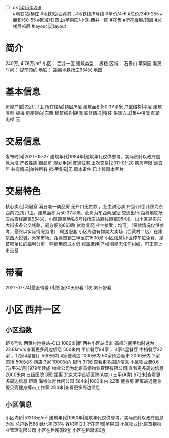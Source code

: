 - [ ] ok [501510258](https://bj.5i5j.com/ershoufang/501510258.html)  
 #地铁站/杨庄 #地铁站/西黄村 ,  #地铁线/6号线
#单价/4-6 #总价/240-255 #面积/50-55   #区域/石景山/苹果园/小区-西井一区 #在售 #所在楼层/顶层 #总楼层/6层 #layout 
![layout](http://image2a.5i5j.com/bdir/layout/bae815134706434083a16a45fe5f517a.jpg_P5.jpg) 
# 简介 
 240万,  4.76万/m² 
小区： 西井一区
建筑类型： 板楼
区域： 石景山 苹果园
看房时间： 提前预约
地铁： 距离地铁杨庄954米 地图
# 基本信息 
 房屋户型|2室1厅1卫
所在楼层|顶层/6层
建筑面积|50.37平米
户型结构|平层
建筑类型|板楼
房屋朝向|东西
建筑结构|砖混
装修情况|精装
供暖方式|集中供暖
配备电梯|无
# 交易信息 
 发布时间|2021-05-27
建筑年代|1984年|建筑年代仅供参考，实际房龄以政府信息为准
产权性质|商品房
规划用途|普通住宅
上次交易|2011-01-20
购房年限|满五年
共有情况|单独所有
抵押情况|无
房本备件|已上传房本照片
# 交易特色 
 核心卖点|两居室  满五唯一商品房 无户口无贷款 ，业主诚心卖
户型介绍|此房为东西向2室1厅1卫，建筑面积为50.37平米，此房为东西两居室
交通出行|距离地铁杨庄站直线距离954米，小区距离地铁6号线杨庄站直线距离954米。出小区是实兴大街多条公交线路，最方便的663路
贷款情况|业主接受：均可。（贷款情况仅供参考，最终以实际情况为准）
周边配套|小区周边有物美大卖场（西黄村二店）在建京西大悦城。天宇市场。距离首钢三甲医院1500米
小区信息|小区停车位免费，是首钢单位的福利分房，购房用房成本低
权属抵押|产权清晰无任何纠纷，可正常上市交易
# 带看 
 2021-07-24|最近带看	 0|次|近30天带看	 1|次|累计带看
# 小区 西井一区
## 小区指数 
 距 6号线 西黄村地铁站-C口 1086米|距 西井小区站 5米|高峰时间平均时速为22.6km/h|查看更多周边信息
500米内 平价餐厅94家 ，4家4星餐厅
中档餐厅22家 ，12家4星餐厅|500米内 4家便利店
1000米内 60家综合超市
2000米内 11家商场|500米内 药店 3家
1000米内 银行 37家|查看更多周边信息
小区物业费0.6元/平米/月|1979年建成|物业公司为北京首钢物业管理有限公司|查看更多周边信息
2000米内 三级医院 3家|距离 北京大学首钢医院(A类) (三甲/A类) 972米|查看更多周边信息
距离 海特体育休闲公园 584米|1000米内 22家 健身房
距离最近健身房贝壳健身搏击工作室 284米|查看更多周边信息
## 小区信息 
 小区均价|51318元/m²
建筑年代|1980年|建筑年代仅供参考，实际房龄以政府信息为准
总户数|588
绿化率|33%
容积率|2.1
所在商圈|苹果园
小区物业|北京首钢物业管理有限公司
小区在售房源9套
小区在租房源6套
